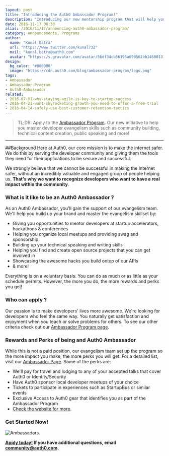 ```yaml
---
layout: post
title: "Introducing the Auth0 Ambassador Program!"
description: "Introducing our new mentorship program that will help you master developer evangelism skills."
date: 2016-11-17 08:30
alias: /2016/11/17/announcing-auth0-ambassador-program/
category: Announcements, Programs
author:
  name: "Kunal Batra"
  url: "https://www.twitter.com/kunal732"
  mail: "kunal.batra@auth0.com"
  avatar: "https://s.gravatar.com/avatar/5bdf34cb56195a699562bb1468013154.png"
design:
  bg_color: "#000000"
  image: "https://cdn.auth0.com/blog/ambassador-program/logo.png"
tags:
- Ambassador
- Ambassador-Program
- Auth0-Ambassador
related:
- 2016-07-01-why-staying-agile-is-key-to-startup-success
- 2016-04-21-want-skyrocketing-growth-you-need-to-offer-a-free-trial
- 2016-04-14-safely-use-best-customer-retention-tactics
---
```


> TL;DR: Apply to the [Ambassador Program](https://auth0.com/ambassador-program). Our new initiative to help you master developer evangelism skills such as community building, technical content creation, public speaking and more! 

---

##Background
Here at Auth0, our core mission is to make the internet safer. We do this by serving the developer community and giving them the tools they need for their applications to be secure and successful. 

We strongly believe that we cannot be successful in making the Internet safer, without an incredibly valuable and engaged group of people helping us. **That's why we want to recognize developers who want to have a real impact within the community**.

### What is it like to be an Auth0 Ambassador ?

As an Auth0 Ambassador, you'll gain the support of our evangelism team. We'll help you build up your brand and master the evangelism skillset by:

+ Giving you opportunities to mentor developers at startup accelerators, hackathons & conferences
+ Helping you organize local meetups and providing swag and sponsorship
+ Building up your technical speaking and writing skills
+ Helping you find and create open source projects that you can get involved in
+ Showcasing the awesome hacks you build ontop of our APIs
+ & more! 

Everything is on a voluntary basis. You can do as much or as little as your schedule permits. However, the more you do, the more rewards and perks you get! 

### Who can apply ?  

Our passion is to make developers' lives more awesome. We're looking for developers who feel the same way. You naturally get satisfaction and enjoyment when you teach or solve problems for others. To see our other criteria check out our [Ambassador Program page](https://auth0.com/ambassador-program). 

### Rewards and Perks of being and Auth0 Ambassador

While this is not a paid position, our evangelism team set up the program so the more impact you make, the more perks you will get. For a detailed list, visit our [Ambassador Page](https://auth0.com/ambassador-program). Some of the perks are:

+ We'll pay for travel and lodging to any of your accepted talks that cover Auth0 or Identity/Security
+ Have Auth0 sponsor local developer meetups of your choice
+ Tickets to participate in experiences such as StartupBus or similar events
+ Exclusive Access to Auth0 gear that identifies you as part of the Ambassador Program 
+ [Check the website for more](https://auth0.com/ambassador-program).

### Get Started Now! 

![Ambassadors](https://cdn.auth0.com/blog/ambassador-post-img.png )

**[Apply today!](https://auth0.com/ambassador-program) If you have additional questions, email [community@auth0.com](mailto:community@auth0.com).** 
